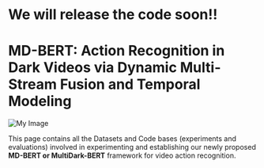 # We will release the code soon!! #

# MD-BERT: Action Recognition in Dark Videos via Dynamic Multi-Stream Fusion and Temporal Modeling

![My Image](assets/ICPR-24.png)

This page contains all the Datasets and Code bases (experiments and evaluations) involved in experimenting and establishing our newly proposed **MD-BERT or MultiDark-BERT** framework for video action recognition.

